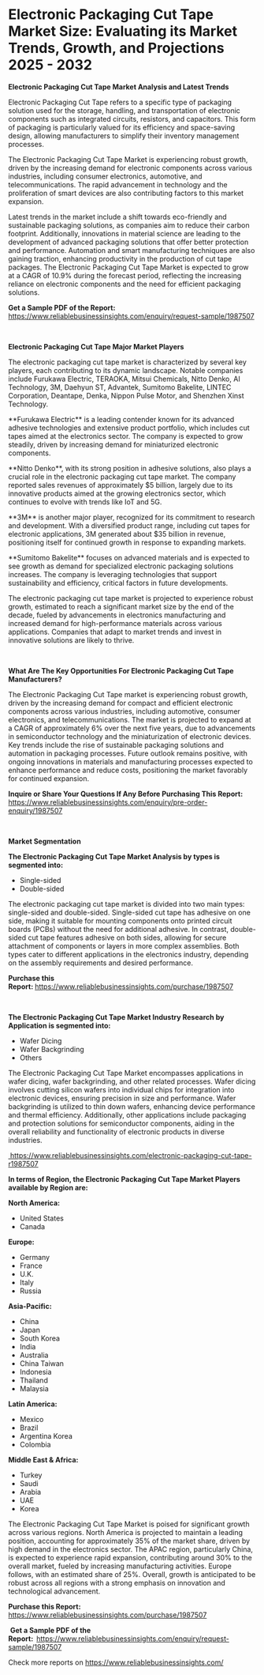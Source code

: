 <p><h1>Electronic Packaging Cut Tape Market Size: Evaluating its Market Trends, Growth, and Projections 2025 - 2032</h1></p><p><strong>Electronic Packaging Cut Tape Market Analysis and Latest Trends</strong></p>
<p><p>Electronic Packaging Cut Tape refers to a specific type of packaging solution used for the storage, handling, and transportation of electronic components such as integrated circuits, resistors, and capacitors. This form of packaging is particularly valued for its efficiency and space-saving design, allowing manufacturers to simplify their inventory management processes.</p><p>The Electronic Packaging Cut Tape Market is experiencing robust growth, driven by the increasing demand for electronic components across various industries, including consumer electronics, automotive, and telecommunications. The rapid advancement in technology and the proliferation of smart devices are also contributing factors to this market expansion.</p><p>Latest trends in the market include a shift towards eco-friendly and sustainable packaging solutions, as companies aim to reduce their carbon footprint. Additionally, innovations in material science are leading to the development of advanced packaging solutions that offer better protection and performance. Automation and smart manufacturing techniques are also gaining traction, enhancing productivity in the production of cut tape packages. The Electronic Packaging Cut Tape Market is expected to grow at a CAGR of 10.9% during the forecast period, reflecting the increasing reliance on electronic components and the need for efficient packaging solutions.</p></p>
<p><strong>Get a Sample PDF of the Report:&nbsp;</strong> <a href="https://www.reliablebusinessinsights.com/enquiry/request-sample/1987507?utm_campaign=97&utm_medium=2&utm_source=Github&utm_content=ia&utm_term=05022025&utm_id=electronic-packaging-cut-tape">https://www.reliablebusinessinsights.com/enquiry/request-sample/1987507</a></p>
<p>&nbsp;</p>
<p><strong>Electronic Packaging Cut Tape Major Market Players</strong></p>
<p><p>The electronic packaging cut tape market is characterized by several key players, each contributing to its dynamic landscape. Notable companies include Furukawa Electric, TERAOKA, Mitsui Chemicals, Nitto Denko, AI Technology, 3M, Daehyun ST, Advantek, Sumitomo Bakelite, LINTEC Corporation, Deantape, Denka, Nippon Pulse Motor, and Shenzhen Xinst Technology.</p><p>**Furukawa Electric** is a leading contender known for its advanced adhesive technologies and extensive product portfolio, which includes cut tapes aimed at the electronics sector. The company is expected to grow steadily, driven by increasing demand for miniaturized electronic components.</p><p>**Nitto Denko**, with its strong position in adhesive solutions, also plays a crucial role in the electronic packaging cut tape market. The company reported sales revenues of approximately $5 billion, largely due to its innovative products aimed at the growing electronics sector, which continues to evolve with trends like IoT and 5G.</p><p>**3M** is another major player, recognized for its commitment to research and development. With a diversified product range, including cut tapes for electronic applications, 3M generated about $35 billion in revenue, positioning itself for continued growth in response to expanding markets.</p><p>**Sumitomo Bakelite** focuses on advanced materials and is expected to see growth as demand for specialized electronic packaging solutions increases. The company is leveraging technologies that support sustainability and efficiency, critical factors in future developments.</p><p>The electronic packaging cut tape market is projected to experience robust growth, estimated to reach a significant market size by the end of the decade, fueled by advancements in electronics manufacturing and increased demand for high-performance materials across various applications. Companies that adapt to market trends and invest in innovative solutions are likely to thrive.</p></p>
<p>&nbsp;</p>
<p><strong>What Are The Key Opportunities For Electronic Packaging Cut Tape Manufacturers?</strong></p>
<p><p>The Electronic Packaging Cut Tape market is experiencing robust growth, driven by the increasing demand for compact and efficient electronic components across various industries, including automotive, consumer electronics, and telecommunications. The market is projected to expand at a CAGR of approximately 6% over the next five years, due to advancements in semiconductor technology and the miniaturization of electronic devices. Key trends include the rise of sustainable packaging solutions and automation in packaging processes. Future outlook remains positive, with ongoing innovations in materials and manufacturing processes expected to enhance performance and reduce costs, positioning the market favorably for continued expansion.</p></p>
<p><strong>Inquire or Share Your Questions If Any Before Purchasing This Report:</strong> <a href="https://www.reliablebusinessinsights.com/enquiry/pre-order-enquiry/1987507?utm_campaign=97&utm_medium=2&utm_source=Github&utm_content=ia&utm_term=05022025&utm_id=electronic-packaging-cut-tape">https://www.reliablebusinessinsights.com/enquiry/pre-order-enquiry/1987507</a></p>
<p>&nbsp;</p>
<p><strong>Market Segmentation</strong></p>
<p><strong>The Electronic Packaging Cut Tape Market Analysis by types is segmented into:</strong></p>
<p><ul><li>Single-sided</li><li>Double-sided</li></ul></p>
<p><p>The electronic packaging cut tape market is divided into two main types: single-sided and double-sided. Single-sided cut tape has adhesive on one side, making it suitable for mounting components onto printed circuit boards (PCBs) without the need for additional adhesive. In contrast, double-sided cut tape features adhesive on both sides, allowing for secure attachment of components or layers in more complex assemblies. Both types cater to different applications in the electronics industry, depending on the assembly requirements and desired performance.</p></p>
<p><strong>Purchase this Report:&nbsp;</strong><a href="https://www.reliablebusinessinsights.com/purchase/1987507?utm_campaign=97&utm_medium=2&utm_source=Github&utm_content=ia&utm_term=05022025&utm_id=electronic-packaging-cut-tape">https://www.reliablebusinessinsights.com/purchase/1987507</a></p>
<p>&nbsp;</p>
<p><strong>The Electronic Packaging Cut Tape Market Industry Research by Application is segmented into:</strong></p>
<p><ul><li>Wafer Dicing</li><li>Wafer Backgrinding</li><li>Others</li></ul></p>
<p><p>The Electronic Packaging Cut Tape Market encompasses applications in wafer dicing, wafer backgrinding, and other related processes. Wafer dicing involves cutting silicon wafers into individual chips for integration into electronic devices, ensuring precision in size and performance. Wafer backgrinding is utilized to thin down wafers, enhancing device performance and thermal efficiency. Additionally, other applications include packaging and protection solutions for semiconductor components, aiding in the overall reliability and functionality of electronic products in diverse industries.</p></p>
<p><a href="https://www.reliablebusinessinsights.com/electronic-packaging-cut-tape-r1987507?utm_campaign=97&utm_medium=2&utm_source=Github&utm_content=ia&utm_term=05022025&utm_id=electronic-packaging-cut-tape">&nbsp;https://www.reliablebusinessinsights.com/electronic-packaging-cut-tape-r1987507</a></p>
<p><strong>In terms of Region, the Electronic Packaging Cut Tape Market Players available by Region are:</strong></p>
<p>
    <p> <strong> North America: </strong>
        <ul>
            <li>United States</li>
            <li>Canada</li>
        </ul>
        </p> 
    <p> <strong> Europe: </strong>
        <ul>
            <li>Germany</li>
            <li>France</li>
            <li>U.K.</li>
            <li>Italy</li>
            <li>Russia</li>
        </ul>
        </p> 
    <p> <strong> Asia-Pacific: </strong>
        <ul>
            <li>China</li>
            <li>Japan</li>
            <li>South Korea</li>
            <li>India</li>
            <li>Australia</li>
            <li>China Taiwan</li>
            <li>Indonesia</li>
            <li>Thailand</li>
            <li>Malaysia</li>
        </ul>
        </p> 
    <p> <strong> Latin America: </strong>
        <ul>
            <li>Mexico</li>
            <li>Brazil</li>
            <li>Argentina Korea</li>
            <li>Colombia</li>
        </ul>
        </p> 
    <p> <strong> Middle East & Africa: </strong>
        <ul>
            <li>Turkey</li>
            <li>Saudi</li>
            <li>Arabia</li>
            <li>UAE</li>
            <li>Korea</li>
        </ul>
    </p>
    </p>
<p><p>The Electronic Packaging Cut Tape Market is poised for significant growth across various regions. North America is projected to maintain a leading position, accounting for approximately 35% of the market share, driven by high demand in the electronics sector. The APAC region, particularly China, is expected to experience rapid expansion, contributing around 30% to the overall market, fueled by increasing manufacturing activities. Europe follows, with an estimated share of 25%. Overall, growth is anticipated to be robust across all regions with a strong emphasis on innovation and technological advancement.</p></p>
<p><strong>Purchase this Report: </strong><a href="https://www.reliablebusinessinsights.com/purchase/1987507?utm_campaign=97&utm_medium=2&utm_source=Github&utm_content=ia&utm_term=05022025&utm_id=electronic-packaging-cut-tape">https://www.reliablebusinessinsights.com/purchase/1987507</a></p>
<p>&nbsp;<strong>Get a Sample PDF of the Report:&nbsp;&nbsp;</strong><a href="https://www.reliablebusinessinsights.com/enquiry/request-sample/1987507?utm_campaign=97&utm_medium=2&utm_source=Github&utm_content=ia&utm_term=05022025&utm_id=electronic-packaging-cut-tape">https://www.reliablebusinessinsights.com/enquiry/request-sample/1987507</a></p>
<p><strong></strong></p>
<p>Check more reports on <a href="https://www.reliablebusinessinsights.com/?utm_campaign=97&utm_medium=2&utm_source=Github&utm_content=ia&utm_term=05022025&utm_id=electronic-packaging-cut-tape">https://www.reliablebusinessinsights.com/</a></p>
